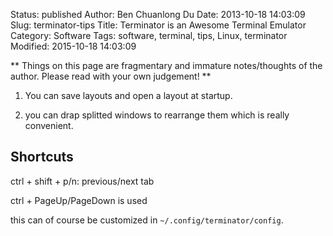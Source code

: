 Status: published
Author: Ben Chuanlong Du
Date: 2013-10-18 14:03:09
Slug: terminator-tips
Title: Terminator is an Awesome Terminal Emulator
Category: Software
Tags: software, terminal, tips, Linux, terminator
Modified: 2015-10-18 14:03:09

**
Things on this page are fragmentary and immature notes/thoughts of the author. 
Please read with your own judgement!
**
 

1. You can save layouts and open a layout at startup.

2. you can drap splitted windows to rearrange them which is really convenient.

## Shortcuts

ctrl + shift + p/n: previous/next tab

ctrl + PageUp/PageDown is used

this can of course be customized in `~/.config/terminator/config`.
